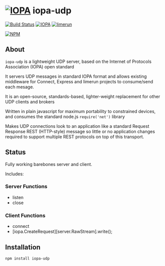# [![IOPA](http://iopa.io/iopa.png)](http://iopa.io) iopa-udp 

[![Build Status](https://api.shippable.com/projects/55cb68e4edd7f2c052a31774/badge?branchName=master)](https://app.shippable.com/projects/55cb68e4edd7f2c052a31774) 
[![IOPA](https://img.shields.io/badge/iopa-middleware-99cc33.svg?style=flat-square)](http://iopa.io)
[![limerun](https://img.shields.io/badge/limerun-certified-3399cc.svg?style=flat-square)](https://nodei.co/npm/limerun/)

[![NPM](https://nodei.co/npm/iopa-udp.png?downloads=true)](https://nodei.co/npm/iopa-udp/)

## About
`iopa-udp` is a lightweight UDP server, based on the Internet of Protocols Association (IOPA) open standard  

It servers UDP messages in standard IOPA format and allows existing middleware for Connect, Express and limerun projects to consume/send each mesage.

It is an open-source, standards-based, lighter-weight replacement for other UDP clients and brokers 

Written in plain javascript for maximum portability to constrained devices, and consumes the standard node.js `require('net')` library

Makes UDP connections look to an application like a standard Request Response REST (HTTP-style) message so little or no application changes required to support multiple REST protocols on top of this transport.

## Status

Fully working barebones server and client.

Includes:

### Server Functions

  * listen
  * close
  
### Client Functions
  * connect
  * [iopa.CreateRequest][server.RawStream].write();
  
## Installation

    npm install iopa-udp

 